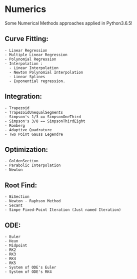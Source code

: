 # Numerics
Some Numerical Methods approaches applied in Python3.6.5! 

## Curve Fitting: 
    - Linear Regression
    - Multiple Linear Regression
    - Polynomial Regression
    - Interpolation : 
      - Linear Interpolation
      - Newton Polynomial Interpolation
      - Linear Splines
      - Exponential regression.
      
## Integration:
    - Trapezoid
    - TrapezoidUnequalSegments
    - Simpson's 1/3 == SimpsonOneThird
    - Simpson's 3/8 == SimpsonThirdEight
    - Romberg
    - Adaptive Quadrature
    - Two Point Gauss Legendre

## Optimization:
    - GoldenSection
    - Parabolic Interpolation
    - Newton

## Root Find:
    - BiSection
    - Newton - Raphson Method
    - Secant 
    - Simpe Fixed-Point Iteration (Just named Iteration)

## ODE:
    - Euler
    - Heun
    - Midpoint
    - RK2
    - RK3
    - RK4
    - RK5
    - System of ODE's Euler
    - System of ODE's RK4


